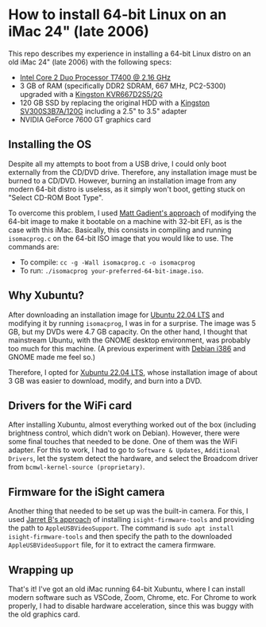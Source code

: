 # How to install 64-bit Linux on an iMac 24" (late 2006)

This repo describes my experience in installing a 64-bit Linux distro on an old iMac 24" (late 2006) with the following specs:
* [Intel Core 2 Duo Processor T7400 @ 2.16 GHz](https://www.intel.com/content/www/us/en/products/sku/27256/intel-core2-duo-processor-t7400-4m-cache-2-16-ghz-667-mhz-fsb/specifications.html)
* 3 GB of RAM (specifically DDR2 SDRAM, 667 MHz, PC2-5300) upgraded with a [Kingston KVR667D2S5/2G](https://www.kingston.com/en/memory/search/discontinuedmodels?partid=KVR667D2S5%2F2G)
* 120 GB SSD by replacing the original HDD with a [Kingston SV300S3B7A/120G](https://www.kingston.com/en/memory/search/discontinuedmodels?partid=SV300S3B7A%2F120G) including a 2.5" to 3.5" adapter
* NVIDIA GeForce 7600 GT graphics card

## Installing the OS

Despite all my attempts to boot from a USB drive, I could only boot externally from the CD/DVD drive. Therefore, any installation image must be burned to a CD/DVD. However, burning an installation image from any modern 64-bit distro is useless, as it simply won't boot, getting stuck on "Select CD-ROM Boot Type".

To overcome this problem, I used [Matt Gadient's approach](https://mattgadient.com/linux-dvd-images-and-how-to-for-32-bit-efi-macs-late-2006-models/) of modifying the 64-bit image to make it bootable on a machine with 32-bit EFI, as is the case with this iMac. Basically, this consists in compiling and running `isomacprog.c` on the 64-bit ISO image that you would like to use. The commands are:
* To compile: `cc -g -Wall isomacprog.c -o isomacprog`
* To run: `./isomacprog your-preferred-64-bit-image.iso`.

## Why Xubuntu?

After downloading an installation image for [Ubuntu 22.04 LTS](https://ubuntu.com/download/desktop) and modifying it by running `isomacprog`, I was in for a surprise. The image was 5 GB, but my DVDs were 4.7 GB capacity. On the other hand, I thought that mainstream Ubuntu, with the GNOME desktop environment, was probably too much for this machine. (A previous experiment with [Debian i386](https://www.debian.org/distrib/netinst) and GNOME made me feel so.)

Therefore, I opted for [Xubuntu 22.04 LTS](https://xubuntu.org/download/), whose installation image of about 3 GB was easier to download, modify, and burn into a DVD.

## Drivers for the WiFi card

After installing Xubuntu, almost everything worked out of the box (including brightness control, which didn't work on Debian). However, there were some final touches that needed to be done. One of them was the WiFi adapter. For this to work, I had to go to `Software & Updates`, `Additional Drivers`, let the system detect the hardware, and select the Broadcom driver from `bcmwl-kernel-source (proprietary)`.

## Firmware for the iSight camera

Another thing that needed to be set up was the built-in camera. For this, I used [Jarret B's approach](https://www.linux.org/threads/installing-linux-on-an-imac.26009/) of installing `isight-firmware-tools` and providing the path to `AppleUSBVideoSupport`. The command is `sudo apt install isight-firmware-tools` and then specify the path to the downloaded `AppleUSBVideoSupport` file, for it to extract the camera firmware.

## Wrapping up

That's it! I've got an old iMac running 64-bit Xubuntu, where I can install modern software such as VSCode, Zoom, Chrome, etc. For Chrome to work properly, I had to disable hardware acceleration, since this was buggy with the old graphics card.
